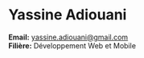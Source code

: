 # Yassine Adiouani  

**Email:** [yassine.adiouani@gmail.com](mailto:yassine.adiouani@gmail.com)  
**Filière:** Développement Web et Mobile  
